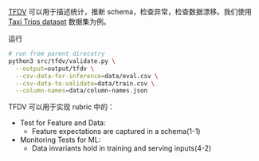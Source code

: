 [TFDV](https://www.tensorflow.org/tfx/tutorials/data_validation/tfdv_basic) 可以用于描述统计，推断 schema，检查异常，检查数据漂移。我们使用 [Taxi Trips dataset](https://data.cityofchicago.org/Transportation/Taxi-Trips/wrvz-psew) 数据集为例。

运行

```bash
# run from parent direcotry
python3 src/tfdv/validate.py \
  --output=output/tfdv \
  --csv-data-for-inference=data/eval.csv \
  --csv-data-to-validate=data/train.csv \
  --column-names=data/column-names.json
```

TFDV 可以用于实现 rubric 中的：

* Test for Feature and Data:
  * Feature expectations are captured in a schema(1-1)
* Monitoring Tests for ML:
  * Data invariants hold in training and serving inputs(4-2)